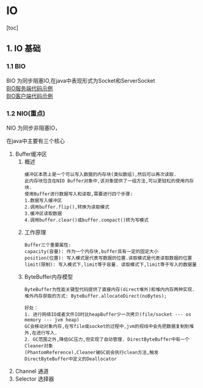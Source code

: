 # IO
[toc]
## 1. IO 基础
### 1.1 BIO
BIO 为同步阻塞IO,在java中表现形式为Socket和ServerSocket  
[BIO服务端代码示例](src/main/java/com/example/study/bio/BIOServer.java)  
[BIO客户端代码示例](src/main/java/com/example/study/bio/BIOClient.java)

### 1.2 NIO(重点)
NIO 为同步非阻塞IO，



在java中主要有三个核心

1. Buffer缓冲区  
    1. 概述
       ```text
       缓冲区本质上是一个可以写入数据的内存块(类似数组),然后可以再次读取.
       此内存块包含在NIO Buffer对象中,该对象提供了一组方法,可以更轻松的使用内存块.
       使用Buffer进行数据写入和读取,需要进行四个步骤:
       1.数据写入缓冲区
       2.调用buffer.flip(),转换为读取模式
       3.缓冲区读取数据
       4.调用buffer.clear()或buffer.compact()转为写模式
       ```
    2. 工作原理
       ```text
       Buffer三个重要属性:
       capacity(容量): 作为一个内存块,buffer具有一定的固定大小
       position(位置): 写入模式是代表写数据的位置.读取模式是代表读取数据的位置
       limit(限制): 写入模式下,limit等于容量. 读取模式下,limit等于写入的数据量
       ```
    3. ByteBuffer内存模型
       ```text
       ByteBuffer为性能关键型代码提供了直接内存(direct堆外)和堆内内存两种实现.
       堆外内存获取的方式: ByteBuffer.allocateDirect(noBytes);
       
       好处：
       1. 进行网络IO或者文件IO时比heapBuffer少一次拷贝(file/socket --- os memory --- jvm heap)
       GC会移动对象内存,在写file或socket的过程中,jvm的视线中会先把数据复制到堆外,在进行写入.
       2. GC范围之外,降低GC压力,但实现了自动管理. DirectByteBuffer中有一个Cleaner对象
       (PhantomReference),Cleaner被GC前会执行clean方法,触发DirectByteBuffer中定义的Deallocator
       ```
2.  Channel 通道
3.  Selector 选择器

